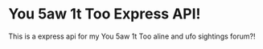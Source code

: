 # You 5aw 1t Too Express API!

This is a express api for my You 5aw 1t Too aline and ufo sightings forum?!

